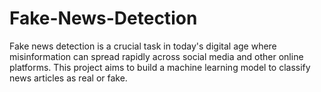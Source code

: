 # Fake-News-Detection
Fake news detection is a crucial task in today's digital age where misinformation can spread rapidly across social media and other online platforms. This project aims to build a machine learning model to classify news articles as real or fake.
